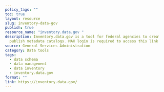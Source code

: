 ```yaml
---
policy_tags: ""
toc: true
layout: resource
slug: inventory-data-gov
publish: true
resource_name: "inventory.data.gov "
description: Inventory.data.gov is a tool for federal agencies to create and
  publish metadata catalogs. MAX login is required to access this link.
source: General Services Administration
category: Data tools
tags:
  - data schema
  - data management
  - data inventory
  - inventory.data.gov
format: ""
link: https://inventory.data.gov/
---
```

